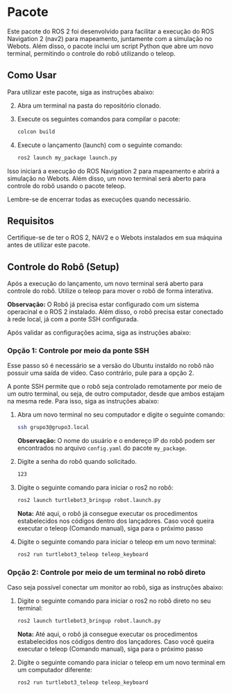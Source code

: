 # Pacote 

Este pacote do ROS 2 foi desenvolvido para facilitar a execução do ROS Navigation 2 (nav2) para mapeamento, juntamente com a simulação no Webots. Além disso, o pacote inclui um script Python que abre um novo terminal, permitindo o controle do robô utilizando o teleop.

## Como Usar

Para utilizar este pacote, siga as instruções abaixo:

2. Abra um terminal na pasta do repositório clonado.

3. Execute os seguintes comandos para compilar o pacote:

    ```bash
    colcon build
    ```

4. Execute o lançamento (launch) com o seguinte comando:

    ```bash
    ros2 launch my_package launch.py
    ```

Isso iniciará a execução do ROS Navigation 2 para mapeamento e abrirá a simulação no Webots. Além disso, um novo terminal será aberto para controle do robô usando o pacote teleop.

Lembre-se de encerrar todas as execuções quando necessário.

## Requisitos

Certifique-se de ter o ROS 2, NAV2 e o Webots instalados em sua máquina antes de utilizar este pacote.

## Controle do Robô (Setup)

Após a execução do lançamento, um novo terminal será aberto para controle do robô. Utilize o teleop para mover o robô de forma interativa.

**Observação:** O Robô já precisa estar configurado com um sistema operacinal e o ROS 2 instalado. Além disso, o robô precisa estar conectado à rede local, já com a ponte SSH configurada.

Após validar as configurações acima, siga as instruções abaixo:

### Opção 1: Controle por meio da ponte SSH

Esse passo só é necessário se a versão do Ubuntu instaldo no robô não possuir uma saída de vídeo. Caso contrário, pule para a opção 2.

A ponte SSH permite que o robô seja controlado remotamente por meio de um outro terminal, ou seja, de outro computador, desde que ambos estajam na mesma rede. Para isso, siga as instruções abaixo:

1. Abra um novo terminal no seu computador e digite o seguinte comando:

    ```bash
    ssh grupo3@grupo3.local
    ```

    **Observação:** O nome do usuário e o endereço IP do robô podem ser encontrados no arquivo `config.yaml` do pacote `my_package`.

2. Digite a senha do robô quando solicitado.

    ```bash
    123
    ```

3. Digite o seguinte comando para iniciar o ros2 no robô:

    ```bash
    ros2 launch turtlebot3_bringup robot.launch.py    
    ```
    **Nota:** Até aqui, o robô já consegue executar os procedimentos estabelecidos nos códigos dentro dos lançadores. Caso você queira executar o teleop (Comando manual), siga para o próximo passo

4. Digite o seguinte comando para iniciar o teleop em um novo terminal:

    ```bash
    ros2 run turtlebot3_teleop teleop_keyboard
    ```


### Opção 2: Controle por meio de um terminal no robô direto

Caso seja possível conectar um monitor ao robô, siga as instruções abaixo:

1. Digite o seguinte comando para iniciar o ros2 no robô direto no seu terminal:

    ```bash
    ros2 launch turtlebot3_bringup robot.launch.py
    ```
    **Nota:** Até aqui, o robô já consegue executar os procedimentos estabelecidos nos códigos dentro dos lançadores. Caso você queira executar o teleop (Comando manual), siga para o próximo passo

2. Digite o seguinte comando para iniciar o teleop em um novo terminal em um computador diferente:

    ```bash
    ros2 run turtlebot3_teleop teleop_keyboard
    ```